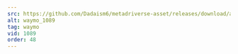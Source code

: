 ```yaml
---
src: https://github.com/Dadaism6/metadriverse-asset/releases/download/assetsv1.0.3/waymo_1089.mp4
alt: waymo_1089
tag: waymo
vid: 1089
order: 48
---
```

